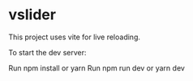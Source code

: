 # vslider

This project uses vite for live reloading.

To start the dev server:

Run npm install or yarn
Run npm run dev or yarn dev

